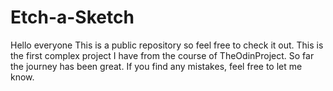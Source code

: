 # Etch-a-Sketch
Hello everyone
This is a public repository so feel free to check it out.
This is the first complex project I have from the course of TheOdinProject.
So far the journey has been great.
If you find any mistakes, feel free to let me know.
